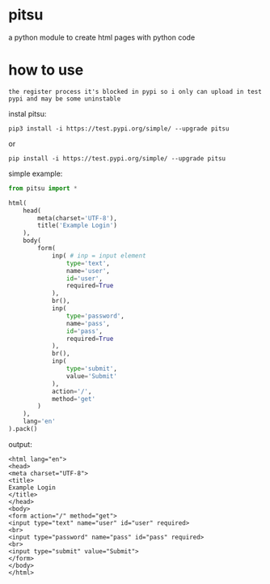 # pitsu
a python module to create html pages with python code

# how to use
```the register process it's blocked in pypi so i only can upload in test pypi and may be some uninstable```

instal pitsu:

```
pip3 install -i https://test.pypi.org/simple/ --upgrade pitsu
```

or 

```
pip install -i https://test.pypi.org/simple/ --upgrade pitsu
```

simple example:

```python
from pitsu import *

html(
    head(
        meta(charset='UTF-8'),
        title('Example Login')
    ),
    body(
        form(
            inp( # inp = input element
                type='text',
                name='user',
                id='user',
                required=True
            ),
            br(),
            inp(
                type='password',
                name='pass',
                id='pass',
                required=True
            ),
            br(),
            inp(
                type='submit',
                value='Submit'
            ),
            action='/',
            method='get'
        )
    ),
    lang='en'
).pack()
```

output:
```
<html lang="en">
<head>
<meta charset="UTF-8">
<title>
Example Login
</title>
</head>
<body>
<form action="/" method="get">
<input type="text" name="user" id="user" required>
<br>
<input type="password" name="pass" id="pass" required>
<br>
<input type="submit" value="Submit">
</form>
</body>
</html>
```
